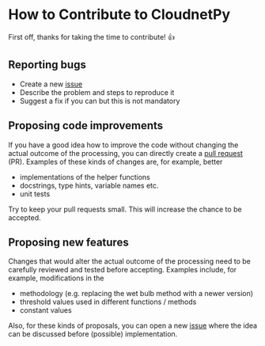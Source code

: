 # How to Contribute to CloudnetPy

First off, thanks for taking the time to contribute! :+1:

Reporting bugs
--------------

* Create a new [issue](https://github.com/actris-cloudnet/cloudnetpy/issues)
* Describe the problem and steps to reproduce it
* Suggest a fix if you can but this is not mandatory

Proposing code improvements
---------------------------

If you have a good idea how to improve the code without changing the actual outcome
of the processing, you can directly create a [pull request](https://github.com/actris-cloudnet/cloudnetpy/pulls) (PR). 
Examples of these kinds of changes are, for example, better

* implementations of the helper functions
* docstrings, type hints, variable names etc.
* unit tests

Try to keep your pull requests small. This will increase the chance to be accepted.

Proposing new features
----------------------

Changes that would alter the actual outcome of the processing need to be carefully
reviewed and tested before accepting. Examples include, for example, modifications in the

* methodology (e.g. replacing the wet bulb method with a newer version)
* threshold values used in different functions / methods
* constant values

Also, for these kinds of proposals, you can open a new [issue](https://github.com/actris-cloudnet/cloudnetpy/issues)
where the idea can be discussed before (possible) implementation.
